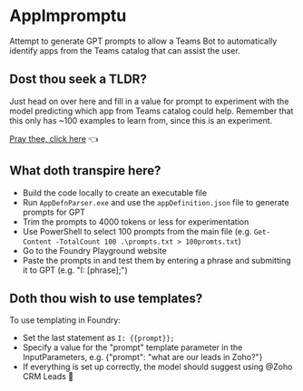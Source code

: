 # AppImpromptu

Attempt to generate GPT prompts to allow a Teams Bot to automatically identify apps from the Teams catalog that can assist the user.

## Dost thou seek a TLDR?
Just head on over here and fill in a value for prompt to experiment with the model predicting which app from Teams catalog could help. Remember that this only has ~100 examples to learn from, since this is an experiment.

[Pray thee, click here](https://foundrytoolkit.azurewebsites.net/playgroundv2?session=4ba4dc3d-ce4d-4d52-9411-5fb51e7a6e0a) 👈

## What doth transpire here?
- Build the code locally to create an executable file
- Run `AppDefnParser.exe` and use the `appDefinition.json` file to generate prompts for GPT
- Trim the prompts to 4000 tokens or less for experimentation
- Use PowerShell to select 100 prompts from the main file (e.g. `Get-Content -TotalCount 100 .\prompts.txt > 100promts.txt`)
- Go to the Foundry Playground website
- Paste the prompts in and test them by entering a phrase and submitting it to GPT (e.g. "I: [phrase];")

## Doth thou wish to use templates?
To use templating in Foundry:

- Set the last statement as `I: {{prompt}};`
- Specify a value for the "prompt" template parameter in the InputParameters, e.g. {"prompt": "what are our leads in Zoho?"}
- If everything is set up correctly, the model should suggest using @Zoho CRM Leads 🎉
